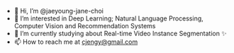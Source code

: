 - 👋 Hi, I’m @jaeyoung-jane-choi
- 👀 I’m interested in Deep Learning; Natural Language Processing, Computer Vision and Recommendation Systems
- 🌱 I’m currently studying about Real-time Video Instance Segmentation ✨
- 📫 How to reach me at cjengy@gmail.com 

